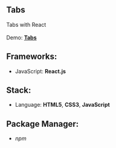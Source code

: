 ## Tabs

Tabs with React<br>
<br>
Demo: **[Tabs](https://dejanv91.github.io/43-Tabs/)**

## Frameworks:
* JavaScript: **React.js**

## Stack:
* Language: **HTML5**, **CSS3**, **JavaScript**

## Package Manager: 
* *npm*
